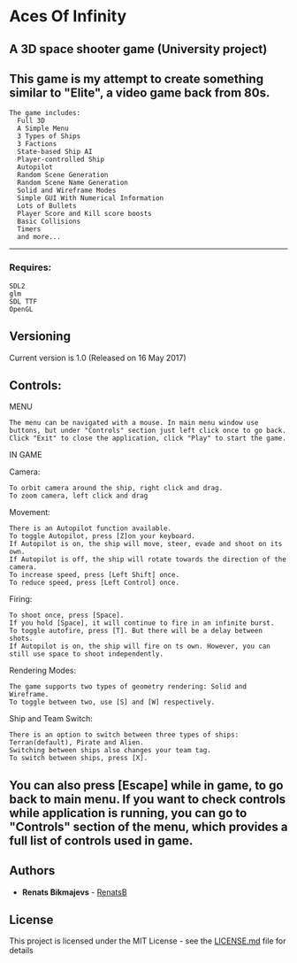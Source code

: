 # Aces Of Infinity
A 3D space shooter game
(University project)
---------------------
This game is my attempt to create something similar to "Elite", a video game back from 80s.
---------------------
```
The game includes:
  Full 3D
  A Simple Menu
  3 Types of Ships
  3 Factions
  State-based Ship AI
  Player-controlled Ship
  Autopilot
  Random Scene Generation
  Random Scene Name Generation
  Solid and Wireframe Modes
  Simple GUI With Numerical Information
  Lots of Bullets
  Player Score and Kill score boosts
  Basic Collisions
  Timers
  and more...
```
------------------------
### Requires:
```
SDL2
glm
SDL TTF
OpenGL
```
## Versioning

Current version is 1.0 (Released on 16 May 2017)

## Controls:
MENU
```
The menu can be navigated with a mouse. In main menu window use buttons, but under "Controls" section just left click once to go back.
Click "Exit" to close the application, click "Play" to start the game.
```
IN GAME

Camera:
```
To orbit camera around the ship, right click and drag.
To zoom camera, left click and drag
```
Movement:
```
There is an Autopilot function available.
To toggle Autopilot, press [Z]on your keyboard.
If Autopilot is on, the ship will move, steer, evade and shoot on its own.
If Autopilot is off, the ship will rotate towards the direction of the camera.
To increase speed, press [Left Shift] once.
To reduce speed, press [Left Control] once.
```
Firing:
```
To shoot once, press [Space].
If you hold [Space], it will continue to fire in an infinite burst.
To toggle autofire, press [T]. But there will be a delay between shots.
If Autopilot is on, the ship will fire on ts own. However, you can still use space to shoot independently.
```
Rendering Modes:
```
The game supports two types of geometry rendering: Solid and Wireframe.
To toggle between two, use [S] and [W] respectively.
```
Ship and Team Switch:
```
There is an option to switch between three types of ships: Terran(default), Pirate and Alien.
Switching between ships also changes your team tag.
To switch between ships, press [X].
```
You can also press [Escape] while in game, to go back to main menu.
If you want to check controls while application is running, you can go to "Controls" section of the menu, which provides a full list of controls used in game.
--------------------
## Authors

* **Renats Bikmajevs** - [RenatsB](https://github.com/RenatsB)

## License

This project is licensed under the MIT License - see the [LICENSE.md](LICENSE.md) file for details
